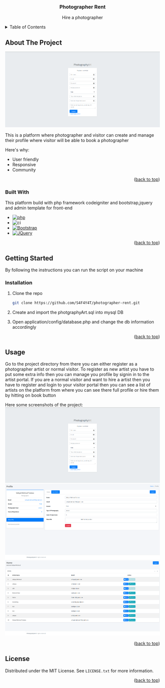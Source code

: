 

<div align="center">
  <h3 align="center">Photographer Rent</h3>
  <p>Hire a photographer</p>
</div>

<!-- TABLE OF CONTENTS -->
<details>
  <summary>Table of Contents</summary>
  <ol>
    <li>
      <a href="#about-the-project">About The Project</a>
      <ul>
        <li><a href="#built-with">Built With</a></li>
      </ul>
    </li>
    <li>
      <a href="#getting-started">Getting Started</a>
      <ul>
        <li><a href="#prerequisites">Prerequisites</a></li>
        <li><a href="#installation">Installation</a></li>
      </ul>
    </li>
    <li><a href="#usage">Usage</a></li>
  </ol>
</details>



<!-- ABOUT THE PROJECT -->
## About The Project

![Screen Shot][product-screenshot-1]

This is a platform where photographer and visitor can create and manage their profile where visitor will be able to book a photographer

Here's why:
* User friendly
* Responsive
* Community

<p align="right">(<a href="#readme-top">back to top</a>)</p>

### Built With

This platform build with php framework codeigniter and bootstrap,jquery and admin template for front-end 

* [![php][php]][php-url]
* ![ci][ci]
* [![Bootstrap][Bootstrap.com]][Bootstrap-url]
* [![JQuery][JQuery.com]][JQuery-url]

<p align="right">(<a href="#readme-top">back to top</a>)</p>

<!-- GETTING STARTED -->
## Getting Started

By following the instructions you can run the script on your machine

### Installation

1. Clone the repo
   ```sh
   git clone https://github.com/S4F4Y4T/photographer-rent.git
   ```
2. Create and import the photgraphyArt.sql into mysql DB

3. Open application/config/database.php and change the db information accordingly

<p align="right">(<a href="#readme-top">back to top</a>)</p>



<!-- USAGE EXAMPLES -->
## Usage
Go to the project directory from there you can either register as a photographer artist or normal visitor. To register as new artist you have to put some extra info then you can manage you profile by signin in to the artist portal.
If you are a normal visitor and want to hire a artist then you have to register and login to your visitor portal then you can see a list of artists on the platform from where you can see there full profile or hire them by hitting on book button

Here some screenshots of the project:
![Screen Shot][product-screenshot-1]
![Screen Shot][product-screenshot-2]
![Screen Shot][product-screenshot-3]

<p align="right">(<a href="#readme-top">back to top</a>)</p>


<!-- LICENSE -->
## License

Distributed under the MIT License. See `LICENSE.txt` for more information.

<p align="right">(<a href="#readme-top">back to top</a>)</p>

<!-- MARKDOWN LINKS & IMAGES -->
<!-- https://www.markdownguide.org/basic-syntax/#reference-style-links -->

[product-screenshot-1]: overview/1.png
[product-screenshot-2]: overview/2.png
[product-screenshot-3]: overview/3.png

[ci]: https://img.shields.io/badge/codeigniter-codeigniter-orange
[php]: https://img.shields.io/badge/php-php-white
[Php-url]: https://www.php.net/
[Bootstrap.com]: https://img.shields.io/badge/Bootstrap-563D7C?style=for-the-badge&logo=bootstrap&logoColor=white
[Bootstrap-url]: https://getbootstrap.com
[JQuery.com]: https://img.shields.io/badge/jQuery-0769AD?style=for-the-badge&logo=jquery&logoColor=white
[JQuery-url]: https://jquery.com 
